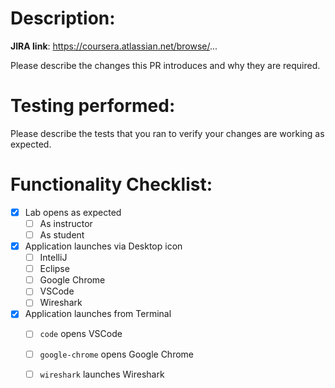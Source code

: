 # Description:

**JIRA link**: https://coursera.atlassian.net/browse/...

Please describe the changes this PR introduces and why they are required.

# Testing performed:

Please describe the tests that you ran to verify your changes are working as expected.


# Functionality Checklist:

- [x] Lab opens as expected
    - [ ] As instructor
    - [ ] As student
- [x] Application launches via Desktop icon
    - [ ] IntelliJ 
    - [ ] Eclipse
    - [ ] Google Chrome
    - [ ] VSCode
    - [ ] Wireshark
- [x] Application launches from Terminal
   - [ ] `code` opens VSCode
   - [ ] `google-chrome` opens Google Chrome
   - [ ] `wireshark` launches Wireshark

